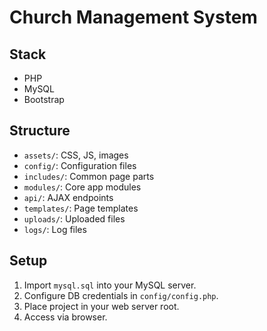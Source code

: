 # Church Management System

## Stack
- PHP
- MySQL
- Bootstrap

## Structure
- `assets/`: CSS, JS, images
- `config/`: Configuration files
- `includes/`: Common page parts
- `modules/`: Core app modules
- `api/`: AJAX endpoints
- `templates/`: Page templates
- `uploads/`: Uploaded files
- `logs/`: Log files

## Setup
1. Import `mysql.sql` into your MySQL server.
2. Configure DB credentials in `config/config.php`.
3. Place project in your web server root.
4. Access via browser.
